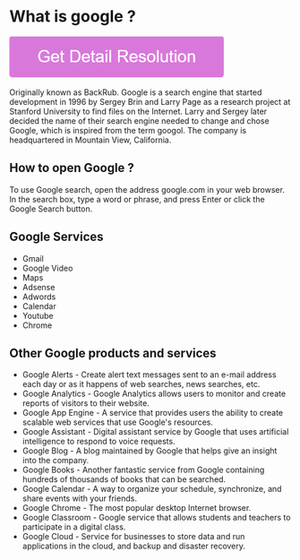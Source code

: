 # What is google ?

[![What is google](pink.png)](https://github.com/winaer0/what-is-google)

Originally known as BackRub. Google is a search engine that started development in 1996 by Sergey Brin and Larry Page as a research project at Stanford University to find files on the Internet. Larry and Sergey later decided the name of their search engine needed to change and chose Google, which is inspired from the term googol. The company is headquartered in Mountain View, California.

## How to open Google ?

To use Google search, open the address google.com in your web browser. In the search box, type a word or phrase, and press Enter or click the Google Search button.

## Google Services

* Gmail
* Google Video
* Maps
* Adsense
* Adwords
* Calendar
* Youtube
* Chrome

## Other Google products and services

* Google Alerts - Create alert text messages sent to an e-mail address each day or as it happens of web searches, news searches, etc.
* Google Analytics - Google Analytics allows users to monitor and create reports of visitors to their website.
* Google App Engine - A service that provides users the ability to create scalable web services that use Google's resources.
* Google Assistant - Digital assistant service by Google that uses artificial intelligence to respond to voice requests.
* Google Blog - A blog maintained by Google that helps give an insight into the company.
* Google Books - Another fantastic service from Google containing hundreds of thousands of books that can be searched.
* Google Calendar - A way to organize your schedule, synchronize, and share events with your friends.
* Google Chrome - The most popular desktop Internet browser.
* Google Classroom - Google service that allows students and teachers to participate in a digital class.
* Google Cloud - Service for businesses to store data and run applications in the cloud, and backup and disaster recovery.
